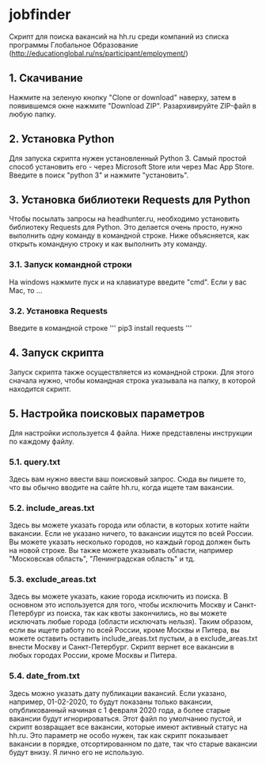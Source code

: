 # jobfinder
Скрипт для поиска вакансий на hh.ru среди компаний из списка программы Глобальное Образование (http://educationglobal.ru/ns/participant/employment/)

## 1. Скачивание
Нажмите на зеленую кнопку "Clone or download" наверху, затем в появившемся окне нажмите "Download ZIP". Разархивируйте ZIP-файл в любую папку.

## 2. Установка Python
Для запуска скрипта нужен установленный Python 3. Самый простой способ установить его - через Microsoft Store или через Mac App Store. Введите в поиск "python 3" и нажмите "установить".

## 3. Установка библиотеки Requests для Python
Чтобы посылать запросы на headhunter.ru, необходимо установить библиотеку Requests для Python. Это делается очень просто, нужно выполнить одну команду в командной строке. Ниже объясняется, как открыть командную строку и как выполнить эту команду.

### 3.1. Запуск командной строки
На windows нажмите пуск и на клавиатуре введите "cmd". Если у вас Mac, то ...

### 3.2. Установка Requests
Введите в командной строке
'''
pip3 install requests
'''

## 4. Запуск скрипта
Запуск скрипта также осуществляется из командной строки. Для этого сначала нужно, чтобы командная строка указывала на папку, в которой находится скрипт. 

## 5. Настройка поисковых параметров
Для настройки используется 4 файла. Ниже представлены инструкции по каждому файлу.

### 5.1. query.txt
Здесь вам нужно ввести ваш поисковый запрос. Сюда вы пишете то, что вы обычно вводите на сайте hh.ru, когда ищете там вакансии.

### 5.2. include_areas.txt
Здесь вы можете указать города или области, в которых хотите найти вакансии. Если не указано ничего, то вакансии ищутся по всей России. Вы можете указать несколько городов, но каждый город должен быть на новой строке. Вы также можете указывать области, например "Московская область", "Ленинградская область" и тд.

### 5.3. exclude_areas.txt
Здесь вы можете указать, какие города исключить из поиска. В основном это используется для того, чтобы исключить Москву и Санкт-Петербург из поиска, так как квоты закончились, но вы можете исключать любые города (области исключать нельзя). Таким образом, если вы ищете работу по всей России, кроме Москвы и Питера, вы можете оставить оставить include_areas.txt пустым, а в exclude_areas.txt внести Москву и Санкт-Петербург. Скрипт вернет все вакансии в любых городах России, кроме Москвы и Питера.

### 5.4. date_from.txt
Здесь можно указать дату публикации вакансий. Если указано, например, 01-02-2020, то будут показаны только вакансии, опубликованный начиная с 1 февраля 2020 года, а более старые вакансии будут игнорироваться. Этот файл по умолчанию пустой, и скрипт возвращает все вакансии, которые имеют активный статус на hh.ru. Это параметр не особо нужен, так как скрипт показывает вакансии в порядке, отсортированном по дате, так что старые вакансии будут внизу. Я лично его не использую.

